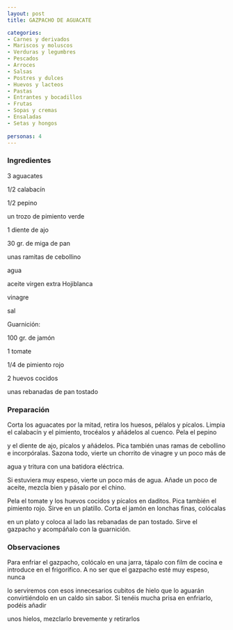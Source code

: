```yaml
---
layout: post
title: GAZPACHO DE AGUACATE

categories:
- Carnes y derivados
- Mariscos y moluscos
- Verduras y legumbres
- Pescados
- Arroces
- Salsas
- Postres y dulces
- Huevos y lacteos
- Pastas
- Entrantes y bocadillos
- Frutas
- Sopas y cremas
- Ensaladas
- Setas y hongos
 
personas: 4 
---
```

<h3>Ingredientes</h3>
3 aguacates

1/2 calabacín

1/2 pepino

un trozo de pimiento verde

1 diente de ajo

30 gr. de miga de pan

unas ramitas de cebollino

agua

aceite virgen extra Hojiblanca

vinagre

sal

Guarnición:

100 gr. de jamón

1 tomate

1/4 de pimiento rojo

2 huevos cocidos

unas rebanadas de pan tostado

<h3>Preparación</h3>
Corta los aguacates por la mitad, retira los huesos, pélalos y pícalos. Limpia el calabacín y el pimiento, trocéalos y añádelos al cuenco. Pela el pepino

y el diente de ajo, pícalos y añádelos. Pica también unas ramas de cebollino e incorpóralas. Sazona todo, vierte un chorrito de vinagre y un poco más de

agua y tritura con una batidora eléctrica.

Si estuviera muy espeso, vierte un poco más de agua. Añade un poco de aceite, mezcla bien y pásalo por el chino.

Pela el tomate y los huevos cocidos y pícalos en daditos. Pica también el pimiento rojo. Sirve en un platillo. Corta el jamón en lonchas finas, colócalas

en un plato y coloca al lado las rebanadas de pan tostado. Sirve el gazpacho y acompáñalo con la guarnición.

<h3>Observaciones</h3>
Para enfriar el gazpacho, colócalo en una jarra, tápalo con film de cocina e introduce en el frigorífico. A no ser que el gazpacho esté muy espeso, nunca

lo serviremos con esos innecesarios cubitos de hielo que lo aguarán convirtiéndolo en un caldo sin sabor. Si tenéis mucha prisa en enfriarlo, podéis añadir

unos hielos, mezclarlo brevemente y retirarlos

